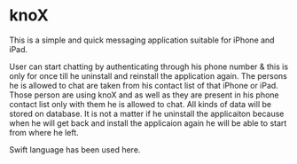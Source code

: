 # knoX

This is a simple and quick messaging application suitable for iPhone and iPad.

User can start chatting by authenticating through his phone number & this is only for once till he uninstall and reinstall the application again. The persons he is allowed to chat are taken from his contact list of that iPhone or iPad. Those person are using knoX and as well as they are present in his phone contact list only with them he is allowed to chat. All kinds of data will be stored on database. It is not a matter if he uninstall the applicaiton because when he will get back and install the applicaion again he will be able to start from where he left.

Swift language has been used here.
